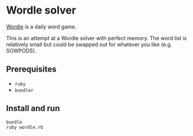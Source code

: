 # Wordle solver

[Wordle](https://www.powerlanguage.co.uk/wordle/) is a daily word game.

This is an attempt at a Wordle solver with perfect memory. The word list is relatively small but could be swapped out for whatever you like (e.g. SOWPODS).

## Prerequisites

* `ruby`
* `bundler`

## Install and run

```bash
bundle
ruby wordle.rb
```
